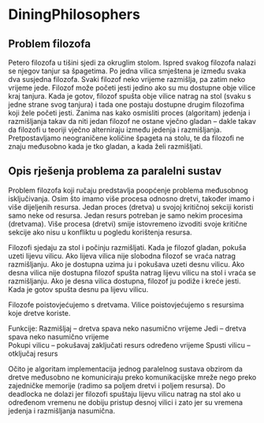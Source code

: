 # DiningPhilosophers

## Problem filozofa

Petero filozofa u tišini sjedi za okruglim stolom. Ispred svakog filozofa nalazi se njegov tanjur sa špagetima. 
Po jedna vilica smještena je između svaka dva susjedna filozofa.
Svaki filozof neko vrijeme razmišlja, pa zatim neko vrijeme jede. 
Filozof može početi jesti jedino ako su mu dostupne obje vilice kraj tanjura.
Kada je gotov, filozof spušta obje vilice natrag na stol (svaku s jedne strane svog tanjura) i tada one postaju dostupne drugim filozofima koji žele početi jesti.
Zanima nas kako osmisliti proces (algoritam) jedenja i razmišljanja takav da niti jedan filozof ne ostane vječno gladan – dakle takav da filozofi u teoriji vječno alterniraju između jedenja i razmišljanja. 
Pretpostavljamo neograničene količine špageta na stolu, te da filozofi ne znaju međusobno kada je tko gladan, a kada želi razmišljati. 


## Opis rješenja problema za paralelni sustav

Problem filozofa koji ručaju predstavlja poopćenje problema međusobnog isključivanja. 
Osim što imamo više procesa odnosno dretvi, također imamo i više dijeljenih resursa. 
Jedan proces (dretva) u svojoj kritičnoj sekciji koristi samo neke od resursa. 
Jedan resurs potreban je samo nekim procesima (dretvama). 
Više procesa (dretvi) smije istovremeno izvoditi svoje kritične sekcije ako nisu u konfliktu u pogledu korištenja resursa. 

Filozofi sjedaju za stol i počinju razmišljati. 
Kada je filozof gladan, pokuša uzeti lijevu vilicu. 
Ako lijeva vilica nije slobodna filozof se vraća natrag razmišljanju.
Ako je dostupna uzima ju i pokušava uzeti desnu vilicu. 
Ako desna vilica nije dostupna filozof spušta natrag lijevu vilicu na stol i vraća se razmišljanju.
Ako je desna vilica dostupna, filozof ju podiže i kreće jesti. 
Kada je gotov spušta desnu pa lijevu vilicu.

Filozofe poistovjećujemo s dretvama.
Vilice poistovjećujemo s resursima koje dretve koriste.

Funkcije: 
Razmišljaj – dretva spava neko nasumično vrijeme
Jedi – dretva spava neko nasumično vrijeme	
Pokupi vilicu –  pokušavaj zaključati resurs određeno vrijeme
Spusti vilicu – otključaj resurs	

Očito je algoritam implementacija jednog paralelnog sustava obzirom da dretve međusobno ne komuniciraju preko komunikacijske mreže nego preko zajedničke memorije (radimo sa poljem dretvi i poljem resursa). 
Do deadlocka ne dolazi jer filozofi spuštaju lijevu vilicu natrag na stol ako u određenom vremenu ne dobiju pristup desnoj vilici i zato jer su vremena jedenja i razmišljanja nasumična.

